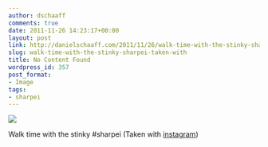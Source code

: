 ```yaml
---
author: dschaaff
comments: true
date: 2011-11-26 14:23:17+00:00
layout: post
link: http://danielschaaff.com/2011/11/26/walk-time-with-the-stinky-sharpei-taken-with/
slug: walk-time-with-the-stinky-sharpei-taken-with
title: No Content Found
wordpress_id: 357
post_format:
- Image
tags:
- sharpei
---
```


![](https://danielschaaff.files.wordpress.com/2011/11/tumblr_lv9umtenta1qcnv82o1_1280.jpg)

Walk time with the stinky #sharpei  (Taken with [instagram](http://instagr.am))
